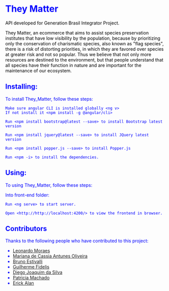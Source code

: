 
<body style="color:blue">

# They Matter 
<span style="color: black">
  

  <p>API developed for Generation Brasil Integrator Project.</p>
<p>They Matter, an ecommerce that aims to assist species preservation institutes that have low visibility by the population, because by prioritizing only the conservation of charismatic species, also known as "flag species", there is a risk of distorting priorities, in which they are favored over species at greater risk and not so popular. Thus we believe that not only more resources are destined to the environment, but that people understand that all species have their function in nature and are important for the maintenance of our ecosystem.</p>
</span>



## Installing:

To install They_Matter, follow these steps:

```
Make sure angular CLI is installed globally <ng v>
If not install it <npm install -g @angular/cli>
```
```
Run <npm install bootstrap@latest --save> to install Bootstrap latest version
```
```
Run <npm install jquery@latest --save> to install JQuery latest version
```
```
Run <npm install popper.js --save> to install Popper.js
```
```
Run <npm -i> to install the dependencies.
```

## Using:

To using They_Matter, follow these steps:

Into front-end folder:
```
Run <ng serve> to start server.
```

```
Open <http://http://localhost:4200/> to view the frontend in browser.
```

## Contributors

Thanks to the following people who have contributed to this project:

 * [Leonardo Moraes](https://www.linkedin.com/in/leommagalhaes/)
 * [Mariana de Cassia Antunes Oliveira](https://www.linkedin.com/in/mariana-antunes-oliveira-70259491/)
 * [Bruno Estivalli](http://linkedin.com/in/bruno-estivalli-vicente-61b007202)
 * [Guilherme Fidelis](https://www.linkedin.com/in/guifidelis/)
 * [Diego Joaquim da Silva](https://www.linkedin.com/in/diego-silva-061527156/)
 * [Patricia Machado](https://www.linkedin.com/in/patricia-machado-0ba0111ba/)
 * [Erick Alan](https://www.linkedin.com/in/erick-alan-7bb92b1b4/)
